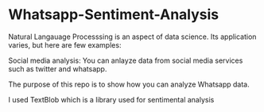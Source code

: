 # Whatsapp-Sentiment-Analysis

Natural Langauage Processsing is an aspect of data science.
Its application varies, but here are few examples:

Social media analysis: You can anlayze data from social media services such as twitter and whatsapp.

The purpose of this repo is to show how you can analyze Whatsapp data.

I used TextBlob which is a library used for sentimental analysis

  
